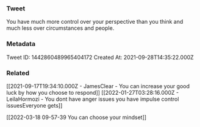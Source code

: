 ### Tweet
You have much more control over your perspective than you think and much less over circumstances and people.

### Metadata
Tweet ID: 1442860489965404172
Created At: 2021-09-28T14:35:22.000Z

### Related
[[2021-09-17T19:34:10.000Z - JamesClear - You can increase your good luck by how you choose to respond]]
[[2022-01-27T03:28:16.000Z - LeilaHormozi - You dont have anger issues you have impulse control issuesEveryone gets]]

[[2022-03-18 09-57-39 You can choose your mindset]]

